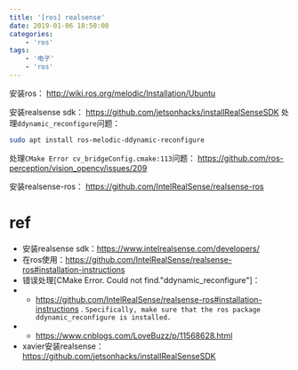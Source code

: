 ```yaml
---
title: '[ros] realsense'
date: 2019-01-06 18:50:00
categories: 
    - 'ros'
tags:
    - '电子'
    - 'ros'
---
```


安装ros：
http://wiki.ros.org/melodic/Installation/Ubuntu

安装realsense sdk：
https://github.com/jetsonhacks/installRealSenseSDK
处理`ddynamic_reconfigure`问题：
```sh
sudo apt install ros-melodic-ddynamic-reconfigure
```
处理`CMake Error cv_bridgeConfig.cmake:113`问题：
https://github.com/ros-perception/vision_opencv/issues/209

安装realsense-ros：
https://github.com/IntelRealSense/realsense-ros


# ref
- 安装realsense sdk：https://www.intelrealsense.com/developers/
- 在ros使用：https://github.com/IntelRealSense/realsense-ros#installation-instructions
- 错误处理[CMake Error. Could not find."ddynamic_reconfigure"]：
- - https://github.com/IntelRealSense/realsense-ros#installation-instructions . `Specifically, make sure that the ros package ddynamic_reconfigure is installed.`
- - https://www.cnblogs.com/LoveBuzz/p/11568628.html
- xavier安装realsense： https://github.com/jetsonhacks/installRealSenseSDK
